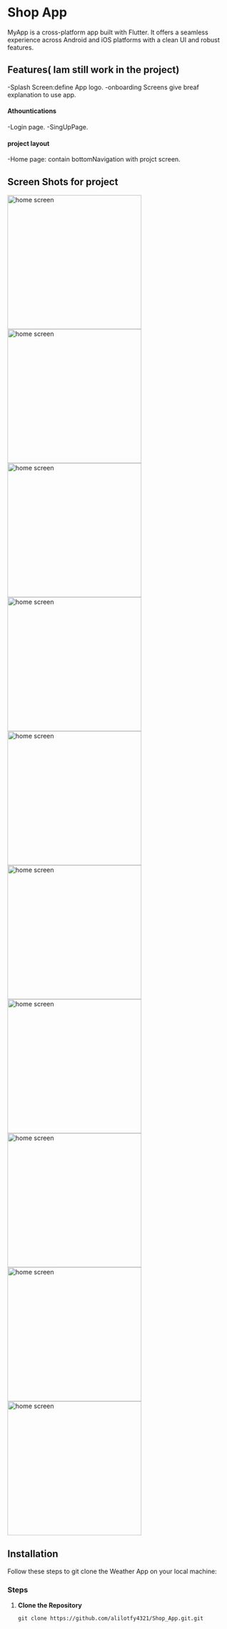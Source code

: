 # Shop App

MyApp is a cross-platform app built with Flutter. It offers a seamless experience across Android and iOS platforms with a clean UI and robust features.

## Features( Iam still work in the project)
-Splash Screen:define App logo.
-onboarding Screens give breaf explanation to use app.
#### Athountications
-Login page.
-SingUpPage.
#### project layout
-Home page: contain bottomNavigation with projct screen.


## Screen Shots for project

<img src='https://github.com/user-attachments/assets/01d4287a-2462-42ec-857e-0e1e0c8e2846' alt="home screen" style='height: 300px; width: auto;  '>
<img src='https://github.com/user-attachments/assets/95484fca-a000-450c-aaaf-257ac0c317e3' alt="home screen" style='height: 300px; width: auto;  '>
<img src='https://github.com/user-attachments/assets/28e7c52a-24b0-4846-a4da-79fca532b92e' alt="home screen" style='height: 300px; width: auto;  '>
<img src='https://github.com/user-attachments/assets/7f896a2a-a758-4544-b023-3ab3d349a557' alt="home screen" style='height: 300px; width: auto;  '>
<img src='https://github.com/user-attachments/assets/c178ca0c-cb0a-4d82-8bb0-24cd931e5726' alt="home screen" style='height: 300px; width: auto;  '>
<img src='https://github.com/user-attachments/assets/62ad4dc6-a4e4-4582-86ac-e21f3143e53f' alt="home screen" style='height: 300px; width: auto;  '>
<img src='https://github.com/user-attachments/assets/b777790d-70bf-493f-a4f0-5926dce385cb' alt="home screen" style='height: 300px; width: auto;  '>
<img src='https://github.com/user-attachments/assets/a2ce6031-cf7a-4978-baa1-9bda2495e063' alt="home screen" style='height: 300px; width: auto;  '>
<img src='https://github.com/user-attachments/assets/58553b4c-a0ed-4f7f-98ff-ad75b415d89e' alt="home screen" style='height: 300px; width: auto;  '>
<img src='https://github.com/user-attachments/assets/59da7b3b-cf33-4b58-a164-92d6a11018c1' alt="home screen" style='height: 300px; width: auto;  '>





## Installation

Follow these steps to git clone the Weather App on your local machine:

### Steps

1. **Clone the Repository**
   ```
   git clone https://github.com/alilotfy4321/Shop_App.git.git
    ```




 

